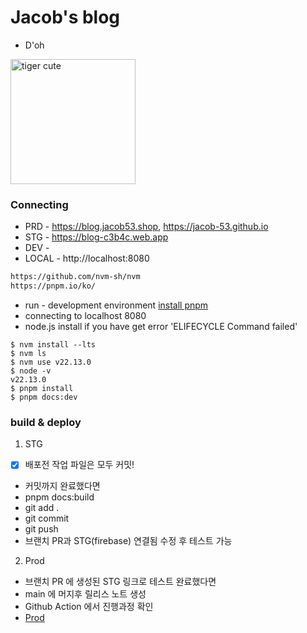 # Jacob's blog
- D'oh 
  
<img src="https://static.wikia.nocookie.net/simpsons/images/8/8d/DOH.jpg/revision/latest?cb=20120102043027" alt="tiger cute" style="width:200px;"/>

### Connecting
- PRD - https://blog.jacob53.shop, https://jacob-53.github.io
- STG - https://blog-c3b4c.web.app 
- DEV -
- LOCAL - http://localhost:8080 

<!--### Contribute guide
- Anyone can do it's possible. Let's send the PR first and make it a better team by joining.

0. created based on [vuepress](https://v2.vuepress.vuejs.org/)
1. git clone https://github.com/oss-cashmallow/oss-cashmallow.github.io.git
2. edit with [vscode](https://code.visualstudio.com/)
3. install -->

``` bash
https://github.com/nvm-sh/nvm
https://pnpm.io/ko/
```
- run - development environment [install pnpm](https://pnpm.io/installation)
- connecting to localhost 8080
- node.js install if you have get error 'ELIFECYCLE Command failed'
```
$ nvm install --lts
$ nvm ls
$ nvm use v22.13.0
$ node -v
v22.13.0
$ pnpm install
$ pnpm docs:dev
```

### build & deploy
1. STG
- [x] 배포전 작업 파일은 모두 커밋!
- 커밋까지 완료했다면
- pnpm docs:build
- git add .
- git commit
- git push
- 브랜치 PR과  STG(firebase) 연결됨 수정 후 테스트 가능 
<!-- ``` bash
$ sh deploy-stg.sh

=== Deploying to 'oss-cashmallow'...

i  deploying hosting
i  hosting[oss-cashmallow]: beginning deploy...
i  hosting[oss-cashmallow]: found 43 files in ./docs
✔  hosting[oss-cashmallow]: file upload complete
i  hosting[oss-cashmallow]: finalizing version...
✔  hosting[oss-cashmallow]: version finalized
i  hosting[oss-cashmallow]: releasing new version...
✔  hosting[oss-cashmallow]: release complete

✔  Deploy complete!

Project Console: https://console.firebase.google.com/project/oss-cashmallow/overview
Hosting URL: https://oss-cashmallow.web.app
╞╪╪╪╪╪╪╪╪╪╪╪╪╪╪╪╪╡╞╪╪╪╪╪╪╪╪╪╪╪╪╪╪╪╪╡
다음 항목을 제거할 예정입니다:
  docs/assets/app-a5e3f83c.js         docs/assets/index.html-77e713f0.js  docs/team/how2pr/
  docs/assets/index.html-6e725bfb.js  docs/assets/index.html-a3f200a8.js
*** 명령 ***
    1: clean                2: filter by pattern    3: select by numbers    4: ask each             5: quit
    6: help
무엇을 할까요> 1
docs/assets/app-a5e3f83c.js 제거
docs/assets/index.html-6e725bfb.js 제거
docs/assets/index.html-77e713f0.js 제거
docs/assets/index.html-a3f200a8.js 제거
docs/team/how2pr/ 제거
╞╪╪╪╪╪╪╪╪╪╪╪╪╪╪╪╪╡╞╪╪╪╪╪╪╪╪╪╪╪╪╪╪╪╪╡
STG DEPLOY OK!
https://oss-cashmallow.web.app
``` -->


2. Prod
- 브랜치 PR 에 생성된 STG 링크로 테스트 완료했다면
- main 에 머지후 릴리스 노트 생성
- Github Action 에서 진행과정 확인
- [Prod](https://blog.jacob53.shop) 

<!-- ``` bash 
github pages - docs
- pnpm docs:build
- git add.
- git commit -a
- git push

https://jacob-53.github.io/

<img src="https://user-images.githubusercontent.com/120996497/212484360-1b212db0-5a5c-449f-8cc2-35de2126bd66.png" alt="cashmallow" style="width:600px;"/>
<img src="https://oss-cashmallow.github.io/images/hero.png" alt="cashmallow" style="width:200px;"/>
--> 
```
